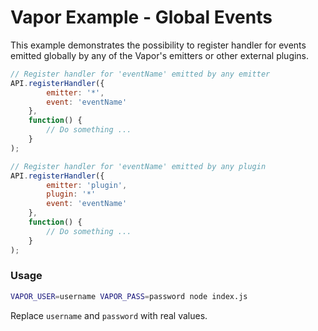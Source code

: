 # Vapor Example - Global Events

This example demonstrates the possibility to register handler for events emitted globally by any of the Vapor's emitters or other external plugins.

```js
// Register handler for 'eventName' emitted by any emitter
API.registerHandler({
        emitter: '*',
        event: 'eventName'
    },
    function() {
        // Do something ...
    }
);

// Register handler for 'eventName' emitted by any plugin
API.registerHandler({
        emitter: 'plugin',
        plugin: '*'
        event: 'eventName'
    },
    function() {
        // Do something ...
    }
);
```

### Usage

```sh
VAPOR_USER=username VAPOR_PASS=password node index.js
```

Replace `username` and `password` with real values.
